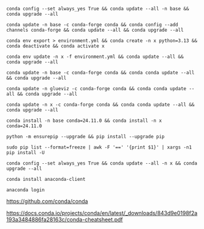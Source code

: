 ```
conda config --set always_yes True && conda update --all -n base && conda upgrade --all
```

```
conda update -n base -c conda-forge conda && conda config --add channels conda-forge && conda update --all && conda upgrade --all
```

```
conda env export > environment.yml && conda create -n x python=3.13 && conda deactivate && conda activate x
```

```
conda env update -n x -f environment.yml && conda update --all && conda upgrade --all
```

```
conda update -n base -c conda-forge conda && conda conda update --all && conda upgrade --all
```


```
conda update -n glueviz -c conda-forge conda && conda conda update --all && conda upgrade --all
```

```
conda update -n x -c conda-forge conda && conda conda update --all && conda upgrade --all
```

```
conda install -n base conda=24.11.0 && conda install -n x conda=24.11.0
```

```
python -m ensurepip --upgrade && pip install --upgrade pip
```

```
sudo pip list --format=freeze | awk -F '==' '{print $1}' | xargs -n1 pip install -U
```

```
conda config --set always_yes True && conda update --all -n x && conda upgrade --all
```

```
conda install anaconda-client
```

```
anaconda login
```

https://github.com/conda/conda

https://docs.conda.io/projects/conda/en/latest/_downloads/843d9e0198f2a193a3484886fa28163c/conda-cheatsheet.pdf

